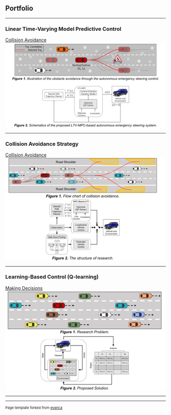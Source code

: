 ## Portfolio

---

### Linear Time-Varying Model Predictive Control

[Collision Avoidance](/sample_page)
<img src="images/First_Research.png?raw=true"/>

---

### Collision Avoidance Strategy

[Collision Avoidance](/sample_page)
<img src="images/Second_Research.png?raw=true"/>

---

### Learning-Based Control (Q-learning)

[Making Decisions](/sample_page)
<img src="images/Third_Research.png?raw=true"/>

---




---
<p style="font-size:11px">Page template forked from <a href="https://github.com/evanca/quick-portfolio">evanca</a></p>
<!-- Remove above link if you don't want to attibute -->
